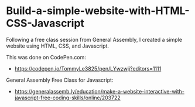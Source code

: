 # Build-a-simple-website-with-HTML-CSS-Javascript
Following a free class session from General Assembly, I created a simple website using HTML, CSS, and Javascript.

This was done on CodePen.com:

* https://codepen.io/TommyLe3825/pen/LYwzwjj?editors=1111

General Assembly Free Class for Javascript:

* https://generalassemb.ly/education/make-a-website-interactive-with-javascript-free-coding-skills/online/203722
